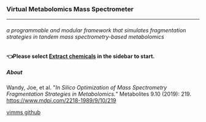 <h3 style="text-align:left">Virtual Metabolomics Mass Spectrometer </h3>

------

###### a programmable and modular framework that simulates fragmentation strategies in tandem mass spectrometry-based metabolomics

**👈Please select <u>Extract chemicals</u> in the sidebar to start.**

##### About

Wandy, Joe, et al. "*In Silico Optimization of Mass Spectrometry Fragmentation Strategies in Metabolomics.*" Metabolites 9.10 (2019): 219. https://www.mdpi.com/2218-1989/9/10/219

[vimms github](https://github.com/glasgowcompbio/vimms)

